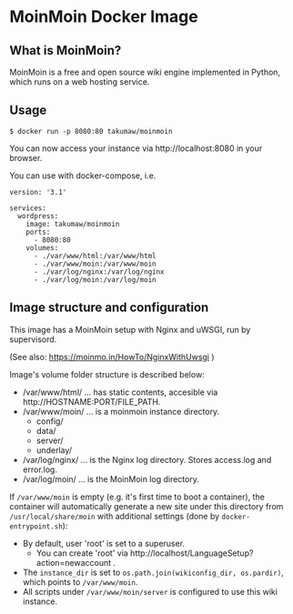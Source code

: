 # MoinMoin Docker Image
## What is MoinMoin?

MoinMoin is a free and open source wiki engine implemented in Python, which runs on a web hosting service.

## Usage

```
$ docker run -p 8080:80 takumaw/moinmoin
```
You can now access your instance via http://localhost:8080 in your browser.

You can use with docker-compose, i.e.

```
version: '3.1'

services:
  wordpress:
    image: takumaw/moinmoin
    ports:
      - 8080:80
    volumes:
      - ./var/www/html:/var/www/html
      - ./var/www/moin:/var/www/moin
      - ./var/log/nginx:/var/log/nginx
      - ./var/log/moin:/var/log/moin
```


## Image structure and configuration

This image has a MoinMoin setup with Nginx and uWSGI, run by supervisord.

(See also: https://moinmo.in/HowTo/NginxWithUwsgi )

Image's volume folder structure is described below:

  * /var/www/html/
    ... has static contents, accesible via http://HOSTNAME:PORT/FILE_PATH.
  * /var/www/moin/
    ... is a moinmoin instance directory.
    * config/
    * data/
    * server/
    * underlay/
  * /var/log/nginx/
    ... is the Nginx log directory. Stores access.log and error.log.
  * /var/log/moin/
    ... is the MoinMoin log directory.

If `/var/www/moin` is empty (e.g. it's first time to boot a container),
the container will automatically generate a new site under this directory
from `/usr/local/share/moin` with additional settings (done by `docker-entrypoint.sh`):

  * By default, user 'root' is set to a superuser.
    * You can create 'root' via http://localhost/LanguageSetup?action=newaccount .
  * The `instance_dir` is set to `os.path.join(wikiconfig_dir, os.pardir)`,
    which points to `/var/www/moin`.
  * All scripts under `/var/www/moin/server` is configured to use this wiki instance.

